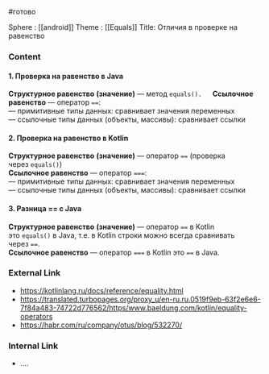 #готово 

Sphere : [[android]]
Theme : [[Equals]]
Title: Отличия в проверке на равенство

### Content
#### 1. Проверка на равенство в Java

**Структурное равенство** **(значение)** — метод `equals().   `**Ссылочное равенство** — оператор `==`:  
— примитивные типы данных: сравнивает значения переменных  
— ссылочные типы данных (объекты, массивы): сравнивает ссылки

#### 2. Проверка на равенство в Kotlin

**Структурное равенство** **(значение)** — оператор `==` (проверка через `equals()`)  
**Ссылочное равенство** — оператор `===`:  
— примитивные типы данных: сравнивает значения переменных  
— ссылочные типы данных (объекты, массивы): сравнивает ссылки

#### 3. Разница == с Java

**Структурное равенство** **(значение)** — оператор `==` в Kotlin это `equals()` в Java, т.е. в Kotlin строки можно всегда сравнивать через `==`.  
**Ссылочное равенство** — оператор `===` в Kotlin это `==` в Java.

### External Link

- https://kotlinlang.ru/docs/reference/equality.html
- https://translated.turbopages.org/proxy_u/en-ru.ru.0519f9eb-63f2e6e6-7f84a483-74722d776562/https/www.baeldung.com/kotlin/equality-operators
- https://habr.com/ru/company/otus/blog/532270/

### Internal Link

- ....